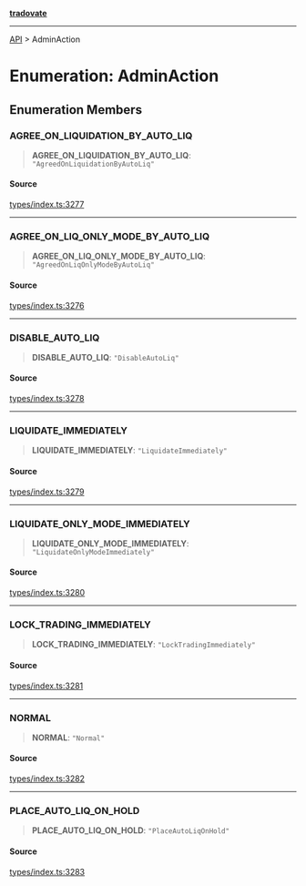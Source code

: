 [**tradovate**](../README.md)

***

[API](../API.md) > AdminAction

# Enumeration: AdminAction

## Enumeration Members

### AGREE\_ON\_LIQUIDATION\_BY\_AUTO\_LIQ

> **AGREE\_ON\_LIQUIDATION\_BY\_AUTO\_LIQ**: `"AgreedOnLiquidationByAutoLiq"`

#### Source

[types/index.ts:3277](https://github.com/cgilly2fast/tradovate-typescript/blob/b1caea5/src/types/index.ts#L3277)

***

### AGREE\_ON\_LIQ\_ONLY\_MODE\_BY\_AUTO\_LIQ

> **AGREE\_ON\_LIQ\_ONLY\_MODE\_BY\_AUTO\_LIQ**: `"AgreedOnLiqOnlyModeByAutoLiq"`

#### Source

[types/index.ts:3276](https://github.com/cgilly2fast/tradovate-typescript/blob/b1caea5/src/types/index.ts#L3276)

***

### DISABLE\_AUTO\_LIQ

> **DISABLE\_AUTO\_LIQ**: `"DisableAutoLiq"`

#### Source

[types/index.ts:3278](https://github.com/cgilly2fast/tradovate-typescript/blob/b1caea5/src/types/index.ts#L3278)

***

### LIQUIDATE\_IMMEDIATELY

> **LIQUIDATE\_IMMEDIATELY**: `"LiquidateImmediately"`

#### Source

[types/index.ts:3279](https://github.com/cgilly2fast/tradovate-typescript/blob/b1caea5/src/types/index.ts#L3279)

***

### LIQUIDATE\_ONLY\_MODE\_IMMEDIATELY

> **LIQUIDATE\_ONLY\_MODE\_IMMEDIATELY**: `"LiquidateOnlyModeImmediately"`

#### Source

[types/index.ts:3280](https://github.com/cgilly2fast/tradovate-typescript/blob/b1caea5/src/types/index.ts#L3280)

***

### LOCK\_TRADING\_IMMEDIATELY

> **LOCK\_TRADING\_IMMEDIATELY**: `"LockTradingImmediately"`

#### Source

[types/index.ts:3281](https://github.com/cgilly2fast/tradovate-typescript/blob/b1caea5/src/types/index.ts#L3281)

***

### NORMAL

> **NORMAL**: `"Normal"`

#### Source

[types/index.ts:3282](https://github.com/cgilly2fast/tradovate-typescript/blob/b1caea5/src/types/index.ts#L3282)

***

### PLACE\_AUTO\_LIQ\_ON\_HOLD

> **PLACE\_AUTO\_LIQ\_ON\_HOLD**: `"PlaceAutoLiqOnHold"`

#### Source

[types/index.ts:3283](https://github.com/cgilly2fast/tradovate-typescript/blob/b1caea5/src/types/index.ts#L3283)
